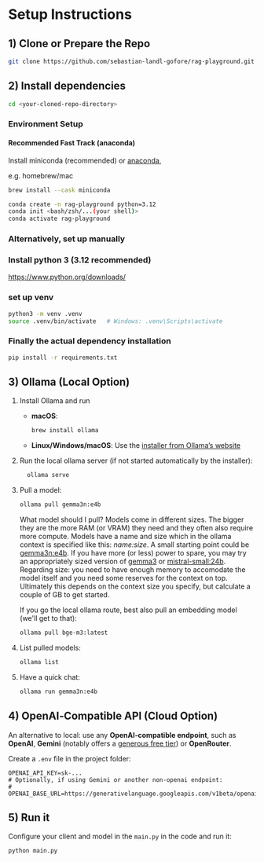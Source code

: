 # Setup Instructions

## 1) Clone or Prepare the Repo
```bash
git clone https://github.com/sebastian-landl-gofore/rag-playground.git
```

## 2) Install dependencies
```bash
cd <your-cloned-repo-directory>
```

### Environment Setup

#### Recommended Fast Track (anaconda)

Install miniconda (recommended) or [anaconda](https://www.anaconda.com/docs/getting-started/miniconda/install#quickstart-install-instructions),

e.g. homebrew/mac
```bash
brew install --cask miniconda
```

```bash
conda create -n rag-playground python=3.12
conda init <bash/zsh/...(your shell)>
conda activate rag-playground
```
### Alternatively, set up manually

### Install python 3 (3.12 recommended)

https://www.python.org/downloads/

### set up venv
```bash
python3 -m venv .venv
source .venv/bin/activate   # Windows: .venv\Scripts\activate
```

### Finally the actual dependency installation
```bash
pip install -r requirements.txt
```

## 3) Ollama (Local Option)

1. Install Ollama and run
   * **macOS**:

     ```bash
     brew install ollama
     ```
   * **Linux/Windows/macOS**: Use the [installer from Ollama’s website](https://ollama.com/download)

2. Run the local ollama server (if not started automatically by the installer):
   ```bash
     ollama serve
     ```

2. Pull a model:
   ```bash
   ollama pull gemma3n:e4b
   ```

   What model should I pull?
   Models come in different sizes. The bigger they are the more RAM (or VRAM) they need and they often also require more compute. Models have a name and size which in the ollama context is specified like this: _name:size_. A small starting point could be [gemma3n:e4b](https://ollama.com/library/gemma3n). If you have more (or less) power to spare, you may try an appropriately sized version of [gemma3](https://ollama.com/library/gemma3) or [mistral-small:24b](https://ollama.com/library/mistral-small3.2). Regarding size: you need to have enough memory to accomodate the model itself and you need some reserves for the context on top. Ultimately this depends on the context size you specify, but calculate a couple of GB to get started.

   If you go the local ollama route, best also pull an embedding model (we'll get to that):
   ```bash
   ollama pull bge-m3:latest
   ```

3. List pulled models:
   ```bash
   ollama list
   ```

3. Have a quick chat:
   ```bash
   ollama run gemma3n:e4b
   ```

## 4) OpenAI‑Compatible API (Cloud Option)

An alternative to local: use any **OpenAI‑compatible endpoint**, such as **OpenAI**, **Gemini** (notably offers a [generous free tier](https://ai.google.dev/gemini-api/docs/rate-limits)) or **OpenRouter**.

Create a `.env` file in the project folder:

```env
OPENAI_API_KEY=sk-...
# Optionally, if using Gemini or another non-openai endpoint:
# OPENAI_BASE_URL=https://generativelanguage.googleapis.com/v1beta/openai/
```

## 5) Run it
Configure your client and model in the `main.py` in the code and run it:
```bash
python main.py
```
